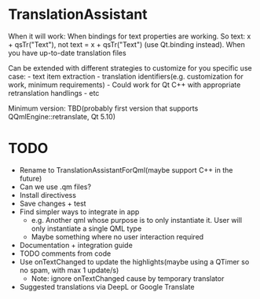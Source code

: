 # TranslationAssistant

When it will work: When bindings for text properties are working. So text: x + qsTr("Text"), not text = x + qsTr("Text") (use Qt.binding instead). When you have up-to-date translation files

Can be extended with different strategies to customize for you specific use case:
    - text item extraction
    - translation identifiers(e.g. customization for work, minimum requirements)
    - Could work for Qt C++ with appropriate retranslation handlings
    - etc

Minimum version: TBD(probably first version that supports QQmlEngine::retranslate, Qt 5.10)

# TODO
- Rename to TranslationAssistantForQml(maybe support C++ in the future)
- Can we use .qm files?
- Install directivess
- Save changes + test
- Find simpler ways to integrate in app
    - e.g. Another qml whose purpose is to only instantiate it. User will only instantiate a single QML type
    - Maybe something where no user interaction required
- Documentation + integration guide
- TODO comments from code
- Use onTextChanged to update the highlights(maybe using a QTimer so no spam, with max 1 update/s)
    - Note: ignore onTextChanged cause by temporary translator
- Suggested translations via DeepL or Google Translate